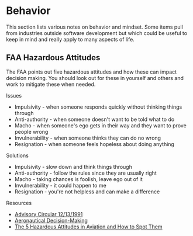 # Behavior

This section lists various notes on behavior and mindset. Some items pull from industries outside software development but which could be useful to keep in mind and really apply to many aspects of life.

## FAA Hazardous Attitudes

The FAA points out five hazardous attitudes and how these can impact decision making. You should look out for these in yourself and others and work to mitigate these when needed.

Issues

- Impulsivity - when someone responds quickly without thinking things through
- Anti-authority - when someone doesn't want to be told what to do
- Macho - when someone's ego gets in their way and they want to prove people wrong
- Invulnerability - when someone thinks they can do no wrong
- Resignation - when someone feels hopeless about doing anything

Solutions

- Impulsivity - slow down and think things through
- Anti-authority - follow the rules since they are usually right
- Macho - taking chances is foolish, leave ego out of it
- Invulnerability - it could happen to me
- Resignation - you're not helpless and can make a difference

Resources

- [Advisory Circular 12/13/1991](https://www.faa.gov/documentLibrary/media/Advisory_Circular/AC_60-22.pdf)
- [Aeronautical Decision-Making](https://www.faa.gov/sites/faa.gov/files/04_phak_ch2.pdf)
- [The 5 Hazardous Attitudes in Aviation and How to Spot Them](https://pilotinstitute.com/aviation-hazardous-attitudes/)
